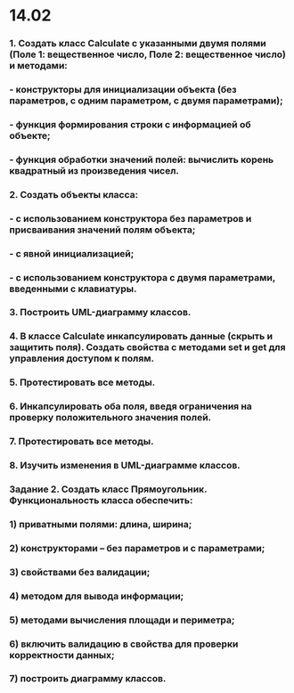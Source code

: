 # 14.02
### 1. Создать класс Calculate с указанными двумя полями (Поле 1: вещественное число, Поле 2: вещественное число) и методами:

### - конструкторы для инициализации объекта (без параметров, с одним параметром, с двумя параметрами);

### - функция формирования строки с информацией об объекте;

### - функция обработки значений полей: вычислить корень квадратный из произведения чисел.

### 2. Создать объекты класса:

### - с использованием конструктора без параметров и присваивания значений полям объекта;

### - с явной инициализацией;

### - с использованием конструктора с двумя параметрами, введенными с клавиатуры.

### 3. Построить UML-диаграмму классов.

### 4. В классе Calculate инкапсулировать данные (скрыть и защитить поля). Создать свойства с методами set и get для управления доступом к полям.

### 5. Протестировать все методы.

### 6. Инкапсулировать оба поля, введя ограничения на проверку положительного значения полей.

### 7. Протестировать все методы.

### 8. Изучить изменения в UML-диаграмме классов.

### Задание 2. Создать класс Прямоугольник. Функциональность класса обеспечить:
### 1)       приватными полями: длина, ширина;
### 
### 2)       конструкторами – без параметров и с параметрами;

### 3)       свойствами без валидации;

### 4)       методом для вывода информации;

### 5)       методами вычисления площади и периметра;

### 6)       включить валидацию в свойства для проверки корректности данных;

### 7)       построить диаграмму классов.
